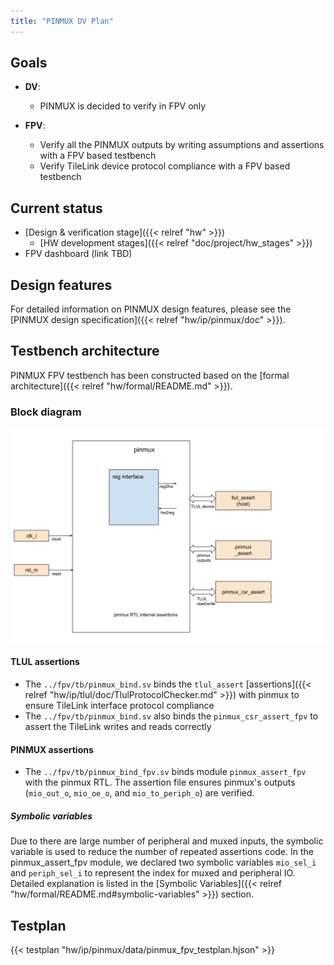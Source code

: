 ```yaml
---
title: "PINMUX DV Plan"
---
```


## Goals
* **DV**:
  * PINMUX is decided to verify in FPV only

* **FPV**:
  * Verify all the PINMUX outputs by writing assumptions and assertions with a FPV based testbench
  * Verify TileLink device protocol compliance with a FPV based testbench

## Current status
* [Design & verification stage]({{< relref "hw" >}})
  * [HW development stages]({{< relref "doc/project/hw_stages" >}})
* FPV dashboard (link TBD)

## Design features
For detailed information on PINMUX design features, please see the
[PINMUX design specification]({{< relref "hw/ip/pinmux/doc" >}}).

## Testbench architecture
PINMUX FPV testbench has been constructed based on the [formal architecture]({{< relref "hw/formal/README.md" >}}).

### Block diagram
![Block diagram](fpv.svg)

#### TLUL assertions
* The `../fpv/tb/pinmux_bind.sv` binds the `tlul_assert` [assertions]({{< relref "hw/ip/tlul/doc/TlulProtocolChecker.md" >}}) with pinmux to ensure TileLink interface protocol compliance
* The `../fpv/tb/pinmux_bind.sv` also binds the `pinmux_csr_assert_fpv` to assert the TileLink writes and reads correctly

#### PINMUX assertions
* The `../fpv/tb/pinmux_bind_fpv.sv` binds module `pinmux_assert_fpv` with the pinmux RTL.
The assertion file ensures pinmux's outputs (`mio_out_o`, `mio_oe_o`, and `mio_to_periph_o`) are verified.

##### Symbolic variables
Due to there are large number of peripheral and muxed inputs, the symbolic variable is used to reduce the number of repeated assertions code.
In the pinmux_assert_fpv module, we declared two symbolic variables `mio_sel_i` and `periph_sel_i` to represent the index for muxed and peripheral IO.
Detailed explanation is listed in the [Symbolic Variables]({{< relref "hw/formal/README.md#symbolic-variables" >}}) section.

## Testplan
{{< testplan "hw/ip/pinmux/data/pinmux_fpv_testplan.hjson" >}}

